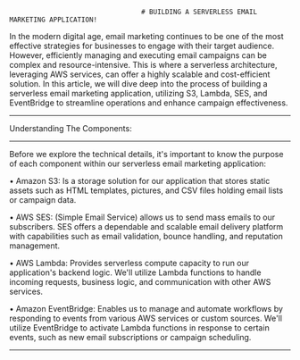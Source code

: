                                      # BUILDING A SERVERLESS EMAIL MARKETING APPLICATION! 



In the modern digital age, email marketing continues to be one of the most effective strategies for businesses to engage with their target audience. However, efficiently managing and executing email campaigns can be complex and resource-intensive. This is where a serverless architecture, leveraging AWS services, can offer a highly scalable and cost-efficient solution. In this article, we will dive deep into the process of building a serverless email marketing application, utilizing S3, Lambda, SES, and EventBridge to streamline operations and enhance campaign effectiveness.

____________________________________________________________________________________________________________________________

Understanding The Components:
_____________________________

Before we explore the technical details, it's important to know the purpose of each component within our serverless email marketing application:


 • Amazon S3: Is a storage solution for our application that stores static assets such as HTML templates,
    pictures, and CSV files holding email lists or campaign data.

•	AWS SES: (Simple Email Service) allows us to send mass emails to our subscribers. SES offers a
    dependable and scalable email delivery platform with capabilities such as email validation,
    bounce handling, and reputation management.

•	AWS Lambda: Provides serverless compute capacity to run our application's backend logic.
    We'll utilize Lambda functions to handle incoming requests, business logic, and communication
    with other AWS services.  

 •	Amazon EventBridge: Enables us to manage and automate workflows by responding to events from
    various AWS services or custom sources. We'll utilize EventBridge to activate Lambda functions
    in response to certain events, such as new email subscriptions or campaign scheduling.

____________________________________________________________________________________________________________________________

